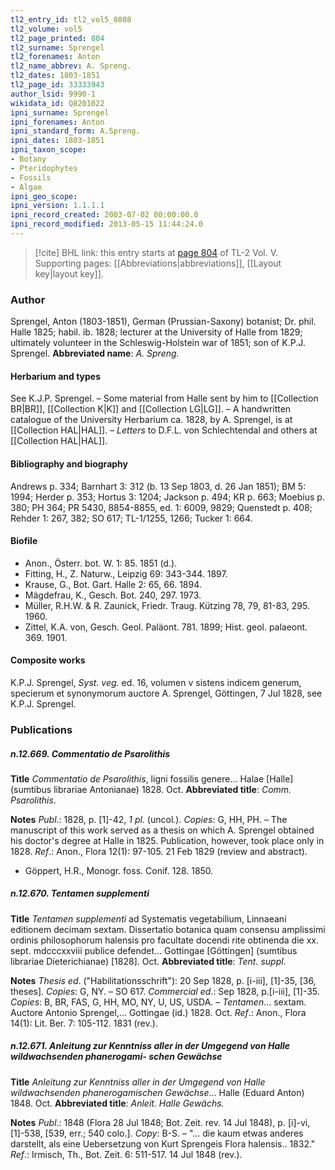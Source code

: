 ```yaml
---
tl2_entry_id: tl2_vol5_0808
tl2_volume: vol5
tl2_page_printed: 804
tl2_surname: Sprengel
tl2_forenames: Anton
tl2_name_abbrev: A. Spreng.
tl2_dates: 1803-1851
tl2_page_id: 33333943
author_lsid: 9990-1
wikidata_id: Q8201022
ipni_surname: Sprengel
ipni_forenames: Anton
ipni_standard_form: A.Spreng.
ipni_dates: 1803-1851
ipni_taxon_scope: 
- Botany
- Pteridophytes
- Fossils
- Algae
ipni_geo_scope: 
ipni_version: 1.1.1.1
ipni_record_created: 2003-07-02 00:00:00.0
ipni_record_modified: 2013-05-15 11:44:24.0
---
```



> [!cite] BHL link: this entry starts at [page 804](https://www.biodiversitylibrary.org/page/33333943) of TL-2 Vol. V.
> Supporting pages: [[Abbreviations|abbreviations]], [[Layout key|layout key]].

### Author

Sprengel, Anton (1803-1851), German (Prussian-Saxony) botanist; Dr. phil. Halle 1825; habil. ib. 1828; lecturer at the University of Halle from 1829; ultimately volunteer in the Schleswig-Holstein war of 1851; son of K.P.J. Sprengel. 
**Abbreviated name**: *A. Spreng.*

#### Herbarium and types

See K.J.P. Sprengel. – Some material from Halle sent by him to [[Collection BR|BR]], [[Collection K|K]] and [[Collection LG|LG]]. – A handwritten catalogue of the University Herbarium ca. 1828, by A. Sprengel, is at [[Collection HAL|HAL]]. – *Letters* to D.F.L. von Schlechtendal and others at [[Collection HAL|HAL]].

#### Bibliography and biography

Andrews p. 334; Barnhart 3: 312 (b. 13 Sep 1803, d. 26 Jan 1851); BM 5: 1994; Herder p. 353; Hortus 3: 1204; Jackson p. 494; KR p. 663; Moebius p. 380; PH 364; PR 5430, 8854-8855, ed. 1: 6009, 9829; Quenstedt p. 408; Rehder 1: 267, 382; SO 617; TL-1/1255, 1266; Tucker 1: 664.

#### Biofile

- Anon., Österr. bot. W. 1: 85. 1851 (d.).
- Fitting, H., Z. Naturw., Leipzig 69: 343-344. 1897.
- Krause, G., Bot. Gart. Halle 2: 65, 66. 1894.
- Mägdefrau, K., Gesch. Bot. 240, 297. 1973.
- Müller, R.H.W. & R. Zaunick, Friedr. Traug. Kützing 78, 79, 81-83, 295. 1960.
- Zittel, K.A. von, Gesch. Geol. Paläont. 781. 1899; Hist. geol. palaeont. 369. 1901.

#### Composite works

K.P.J. Sprengel, *Syst. veg.* ed. 16, volumen v sistens indicem generum, specierum et synonymorum auctore A. Sprengel, Göttingen, 7 Jul 1828, see K.P.J. Sprengel.

### Publications

##### n.12.669. Commentatio de Psarolithis

**Title**
*Commentatio de Psarolithis*, ligni fossilis genere... Halae \[Halle\] (sumtibus librariae Antonianae) 1828. Oct.
**Abbreviated title**: *Comm. Psarolithis*.

**Notes**
*Publ*.: 1828, p. \[1\]-42, *1 pl*. (uncol.). *Copies*: G, HH, PH. – The manuscript of this work served as a thesis on which A. Sprengel obtained his doctor's degree at Halle in 1825. Publication, however, took place only in 1828.
*Ref*.: Anon., Flora 12(1): 97-105. 21 Feb 1829 (review and abstract).
- Göppert, H.R., Monogr. foss. Conif. 128. 1850.

##### n.12.670. Tentamen supplementi

**Title**
*Tentamen supplementi* ad Systematis vegetabilium, Linnaeani editionem decimam sextam. Dissertatio botanica quam consensu amplissimi ordinis philosophorum halensis pro facultate docendi rite obtinenda die xx. sept. mdcccxxviii publice defendet... Gottingae \[Göttingen\] (sumtibus librariae Dieterichianae) \[1828\]. Oct.
**Abbreviated title**: *Tent. suppl.*

**Notes**
*Thesis ed*. ("Habilitationsschrift"): 20 Sep 1828, p. \[i-iii\], \[1\]-35, \[36, theses\]. *Copies*: G, NY. – SO 617.
*Commercial ed*.: Sep 1828, p.\[i-iii\], \[1\]-35. *Copies*: B, BR, FAS, G, HH, MO, NY, U, US, USDA. – *Tentamen*... sextam. Auctore Antonio Sprengel,... Gottingae (id.) 1828. Oct.
*Ref*.: Anon., Flora 14(1): Lit. Ber. 7: 105-112. 1831 (rev.).

##### n.12.671. Anleitung zur Kenntniss aller in der Umgegend von Halle wildwachsenden phanerogami- schen Gewächse

**Title**
*Anleitung zur Kenntniss aller in der Umgegend von Halle wildwachsenden phanerogamischen Gewächse*... Halle (Eduard Anton) 1848. Oct.
**Abbreviated title**: *Anleit. Halle Gewächs.*

**Notes**
*Publ*.: 1848 (Flora 28 Jul 1848; Bot. Zeit. rev. 14 Jul 1848), p. \[i\]-vi, \[1\]-538, \[539, err.; 540 colo.\]. *Copy*: B-S. – "... die kaum etwas anderes darstellt, als eine Uebersetzung von Kurt Sprengeis Flora halensis.. 1832."
*Ref*.: Irmisch, Th., Bot. Zeit. 6: 511-517. 14 Jul 1848 (rev.).


